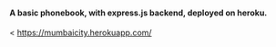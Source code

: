 #### A basic phonebook, with express.js backend, deployed on heroku.

< <https://mumbaicity.herokuapp.com/>
